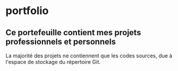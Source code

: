 # portfolio
## Ce portefeuille contient mes projets professionnels et personnels
La majorité des projets ne contiennent que les codes sources, due à l'espace de stockage du répertoire Git.
